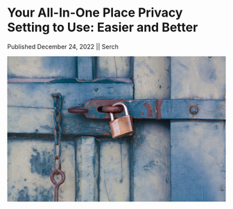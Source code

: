 # Your All-In-One Place Privacy Setting to Use: Easier and Better

Published December 24, 2022 || Serch

![Serch privacy setting](../../../../assets/newsroom/privacy-setting.jpg)
